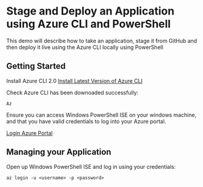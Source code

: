 # Stage and Deploy an Application using Azure CLI and PowerShell

This demo will describe how to take an application, stage it from GitHub and then deploy it live using the Azure CLI locally using PowerShell

## Getting Started

Install Azure CLI 2.0 
[Install Latest Version of Azure CLI](https://docs.microsoft.com/en-us/cli/azure/install-azure-cli?view=azure-cli-latest)

Check Azure CLI has been downoaded successfully:

    Az

Ensure you can access Windows PowerShell ISE on your windows machine, and that you have valid credentials to log into your Azure portal.

[Login Azure Portal](https://portal.azure.com)

## Managing your Application

Open up Windows PowerShell ISE and log in using your credentials:

    az login -u <username> -p <password>







